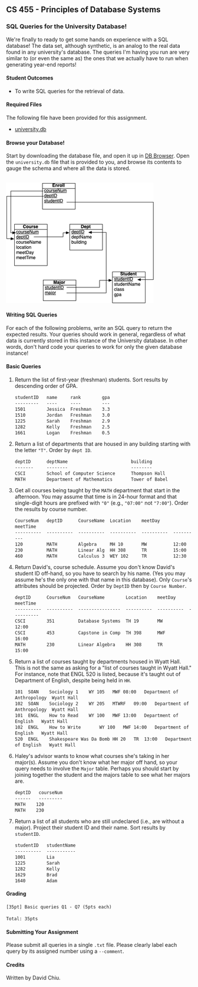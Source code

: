 ## CS 455 - Principles of Database Systems

### SQL Queries for the University Database!

We're finally to ready to get some hands on experience with a SQL database! The data set, although synthetic, is an analog to the real data found in any university's database. The queries I'm having you run are very similar to (or even the same as) the ones that we actually have to run when generating year-end reports!


#### Student Outcomes

- To write SQL queries for the retrieval of data.

#### Required Files
The following file have been provided for this assignment.

- [university.db](university.db)

#### Browse your Database!
Start by downloading the database file, and open it up in [DB Browser](https://sqlitebrowser.org/). Open the `university.db` file that is provided to you, and browse its contents to gauge the schema and where all the data is stored.<br/><br/>

<img src="universitySchema.png"/>

#### Writing SQL Queries
For each of the following problems, write an SQL query to return the expected results. Your queries should work in general, regardless of what data is currently stored in this instance of the University database. In other words, don't hard code your queries to work for only the given database instance!

#### Basic Queries


1. Return the list of first-year (freshman) students. Sort results by descending order of GPA.

   ```
   studentID   name     rank        gpa
   ---------   ----     ----        ---
   1501        Jessica  Freshman    3.3
   1510        Jordan   Freshman    3.0
   1225        Sarah    Freshman    2.9
   1282        Kelly    Freshman    2.5
   1661        Logan    Freshman    0.5
   ```

2. Return a list of departments that are housed in any building starting with the letter `"T"`. Order by `dept ID`.

   ```
   deptID      deptName                        building
   -------     --------                        --------
   CSCI        School of Computer Science      Thompson Hall
   MATH        Department of Mathematics       Tower of Babel
   ```

3. Get all courses being taught by the `MATH` department that start in the afternoon. You may assume that time is in 24-hour format and that single-digit hours are prefixed with `"0"` (e.g., `"07:00"` not `"7:00"`). Order the results by course number.

   ```
   CourseNum   deptID      CourseName  Location    meetDay     meetTime
   ----------  ----------  ----------  ----------  ----------  ----------
   120         MATH        Algebra     MH 10       MW          12:00
   230         MATH        Linear Alg  HH 308      TR          15:00
   460         MATH        Calculus 3  WEY 102     TR          12:30
   ```

4. Return David's, course schedule. Assume you don't know David's student ID off-hand, so you have to search by his name. (Yes you may assume he's the only one with that name in this database). Only `Course`'s attributes should be projected. Order by `DeptID` then by `Course Number`.

   ```
   deptID      CourseNum   CourseName        Location    meetDay     meetTime
   ----------  ----------  ----------------  ----------  ----------  ----------
   CSCI        351         Database Systems  TH 19       MW          12:00
   CSCI        453         Capstone in Comp  TH 398      MWF         16:00
   MATH        230         Linear Algebra    HH 308      TR          15:00
   ```

5. Return a list of courses taught by departments housed in Wyatt Hall. This is not the same as asking for a "list of courses taught in Wyatt Hall." For instance, note that ENGL 520 is listed, because it's taught out of Department of English, despite being held in `HH`.

   ```
   101	SOAN	Sociology 1    WY 105	MWF	08:00	Department of Anthropology	Wyatt Hall
   102	SOAN	Sociology 2    WY 205	MTWRF	09:00	Department of Anthropology	Wyatt Hall
   101	ENGL	How to Read    WY 100	MWF	13:00	Department of English	Wyatt Hall
   102	ENGL	How to Write	   WY 100	MWF	14:00	Department of English	Wyatt Hall
   520	ENGL	Shakespeare Was Da Bomb	HH 20	TR	13:00	Department of English	Wyatt Hall
   ```

6. Haley's advisor wants to know what courses she's taking in her major(s). Assume you don't know what her major off hand, so your query needs to involve the `Major` table. Perhaps you should start by joining together the student and the majors table to see what her majors are.

   ```
   deptID   courseNum
   ------   ---------
   MATH	   120
   MATH	   230
   ```

7. Return a list of all students who are still undeclared (i.e., are without a major). Project their student ID and their name. Sort results by `studentID`.

   ```
   studentID   studentName
   ----------  -----------
   1001        Lia
   1225        Sarah
   1282        Kelly
   1629        Brad
   1640        Adam
   ```


#### Grading

```
[35pt] Basic queries Q1 - Q7 (5pts each)

Total: 35pts
```


#### Submitting Your Assignment
Please submit all queries in a single `.txt` file. Please clearly label each query by its assigned number using a `--comment`.



#### Credits

Written by David Chiu.